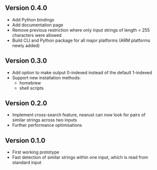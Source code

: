 ## Version 0.4.0

- Add Python bindings
- Add documentation page
- Remove previous restriction where only input strings of length < 255
  characters were allowed
- Build CLI and Python package for all major platforms (ARM platforms newly
  added)

## Version 0.3.0

- Add option to make output 0-indexed instead of the default 1-indexed
- Support new installation methods:
  - homebrew
  - shell scripts

## Version 0.2.0

- Implement cross-search feature, nearust can now look for pairs of similar
  strings across two inputs
- Further performance optimisations

## Version 0.1.0

- First working prototype
- Fast detection of similar strings within one input, which is read from
  standard input
